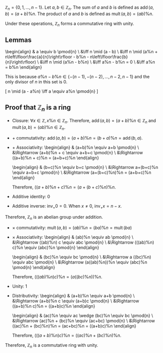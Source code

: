 $\mathbb{Z}_n = \{0, 1, \ldots, n-1\}$.
Let $a, b \in \mathbb{Z}_n$.
The sum of $a$ and $b$ is defined as $\operatorname{add}(a, b) = (a+b)\%n$.
The product of $a$ and $b$ is defined as $\operatorname{mult}(a, b) = (ab)\%n$.

Under these operations, $\mathbb{Z}_n$ forms a commutative ring with unity.

## Lemmas

\begin{align}
& a \equiv b \pmod{n}
\\ &\iff n \mid (a - b)
\\ &\iff n \mid (a\%n + n\left\lfloor\frac{a}{n}\right\rfloor - b\%n - n\left\lfloor\frac{b}{n}\right\rfloor)
\\ &\iff n \mid (a\%n - b\%n)
\\ &\iff a\%n - b\%n = 0
\\ &\iff a\%n = b\%n
\end{align}

This is because $a\%n - b\%n \in \{-(n-1), -(n-2), \ldots, n-2, n-1\}$
and the only divisor of $n$ in this set is 0.

\[ n \mid (a - a\%n) \iff a \equiv a\%n \pmod{n} \]

## Proof that $\mathbb{Z}_n$ is a ring

* Closure: $\forall x \in \mathbb{Z}, x \% n \in \mathbb{Z}_n$.
Therefore, $\operatorname{add}(a, b) = (a+b) \% n \in \mathbb{Z}_n$
and $\operatorname{mult}(a, b) = (ab)\%n \in \mathbb{Z}_n$.

* $+$ commutativity: $\operatorname{add}(a, b) = (a+b) \% n = (b+a) \% n = \operatorname{add}(b, a)$.

* $+$ Associativity:
    \begin{align}
    & (a+b)\%n \equiv a+b \pmod{n}
    \\ &\Rightarrow (a+b)\%n + c \equiv a+b+c \pmod{n}
    \\ &\Rightarrow ((a+b)\%n + c)\%n = (a+b+c)\%n
    \end{align}

    \begin{align}
    & (b+c)\%n \equiv b+c \pmod{n}
    \\ &\Rightarrow a+(b+c)\%n \equiv a+b+c \pmod{n}
    \\ &\Rightarrow (a+(b+c)\%n)\%n = (a+b+c)\%n
    \end{align}

    Therefore, $((a+b)\%n+c)\%n = (a+(b+c)\%n)\%n$.

* Additive identity: 0
* Additive inverse:
    $\operatorname{inv}_+{0} = 0$.
    When $x \neq 0$, $\operatorname{inv}_+{x} = n-x$.

Therefore, $\mathbb{Z}_n$ is an abelian group under addition.

* $\times$ commutativity: $\operatorname{mult}(a, b) = (ab) \% n = (ba) \% n = \operatorname{mult}(ba)$

* $\times$ Associativity:
    \begin{align}
    & (ab)\%n \equiv ab \pmod{n}
    \\ &\Rightarrow ((ab)\%n) c \equiv abc \pmod{n}
    \\ &\Rightarrow (((ab)\%n) c)\%n \equiv (abc)\%n \pmod{n}
    \end{align}

    \begin{align}
    & (bc)\%n \equiv bc \pmod{n}
    \\ &\Rightarrow a ((bc)\%n) \equiv abc \pmod{n}
    \\ &\Rightarrow (a((ab)\%n))\%n \equiv (abc)\%n \pmod{n}
    \end{align}

    Therefore, $(((ab)\%n)c)\%n = (a((bc)\%n))\%n$.

* Unity: 1

* Distributivity:
    \begin{align}
    & (a+b)\%n \equiv a+b \pmod{n}
    \\ &\Rightarrow (a+b)\%n c \equiv (a+b)c \pmod{n}
    \\ &\Rightarrow ((a+b)\%n c)\%n = ((a+b)c)\%n
    \end{align}

    \begin{align}
    & (ac)\%n \equiv ac \wedge (bc)\%n \equiv bc \pmod{n}
    \\ &\Rightarrow (ac)\%n + (bc)\%n \equiv (ac+bc) \pmod{n}
    \\ &\Rightarrow ((ac)\%n + (bc)\%n)\%n = (ac+bc)\%n = ((a+b)c)\%n
    \end{align}

    Therefore, $(((a+b)\%n)c)\%n = ((ac)\%n + (bc)\%n)\%n$.

Therefore, $\mathbb{Z}_n$ is a commutative ring with unity.
